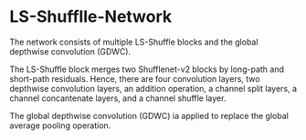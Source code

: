 # LS-Shufflle-Network
The network consists of multiple LS-Shuffle blocks and the global depthwise convolution (GDWC).

The LS-Shuffle block merges two Shufflenet-v2 blocks by long-path and short-path residuals. 
Hence, there are four convolution layers, two depthwise convolution layers, an addition operation, a channel split layers, a channel concantenate layers, and a channel shuffle layer.


The global depthwise convolution (GDWC) ia applied to replace the global average pooling operation.
